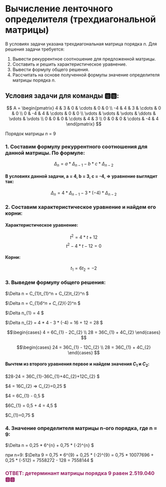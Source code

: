 # Вычисление ленточного определителя (трехдиагональной матрицы)  
В условиях задачи указана трехдиагональная матрица порядка *n*. Для решения задачи требуется:  
1. Вывести рекуррентное соотношение для предложенной матрицы.  
2. Составить и решить характеристическое уравнение.  
3. Вывести формулу общего решения.  
4. Рассчитать на основе полученной формулы значение определителя матрицы порядка *n*.  
## Условия задачи для команды 🅱️🅱️:

$$    
A =     
 \begin{pmatrix}    
  4 & 3 & 0 & \cdots & 0 & 0 \\    
  -4 & 4 & 3 & \cdots & 0 & 0 \\    
  0 & -4 & 4 & \cdots & 0 & 0 \\    
  \vdots  & \vdots & \vdots & \ddots & \vdots & \vdots  \\    
  0 & 0 & 0 & \cdots & 4 & 3 \\    
  0 & 0 & 0 & \cdots & -4 & 4     
 \end{pmatrix}    
$$

Порядок матрицы *n* = 9

### 1. Составим формулу рекуррентного соотношения для данной матрицы. По формуле:
$$
\Delta_{n} = a * \Delta_{n-1} - b * c * \Delta_{n-2}
$$
#### В условиях данной задачи, a = 4, b = 3, c = -4, => уравнение выглядит так:
$$
\Delta_{n} = 4 * \Delta_{n-1} - 3 * (-4) * \Delta_{n-2}
$$

### 2. Составим характеристическое уравнение и найдем его корни:
#### Характеристическое уравнение:
$$
t^2 = 4 * t + 12
$$
$$
t^2 - 4 * t - 12 = 0
$$
#### Корни:
$$
t_{1} = 6
t_{2} = -2
$$

### 3. Выведем формулу общего решения:

$\Delta n = С_{1}t_{1}^n + С_{2}t_{2}^n $

$\Delta n = С_{1}*6^n + С_{2}*(-2)^n $

$\Delta n_{1} = 4 $

$\Delta n_{2} = 4 * 4 - 3 * (-4) = 16 + 12 = 28 $

$$\begin{cases}
4 = 6С_{1} - 2С_{2} \\ 
28 = 36С_{1} + 4С_{2} 
\end{cases} $$

$$\begin{cases}
24 = 36С_{1} - 12С_{2} \\
28 = 36С_{1} + 4С_{2} 
\end{cases} $$

#### Вычтем из второго уравнения первое и найдем значения $C_{1}$ и  $C_{2}$:

$28-24 = 36С_{1}-36С_{1}+4С_{2}+12С_{2} $

$4 = 16С_{2} => С_{2}=0,25 $

$4 = 6C_{1} - 0,5 $

$6C_{1} = 0,5 + 4 = 4,5 $

$C_{1}=0,75 $

### 4. Значение определителя матрицы n-ого порядка, где n = 9:

$\Delta n = 0,25 * 6^{n} + 0,75 * (-2)^{n} $

при n=9:
$\Delta 9 = 0,75 * 6^{9} + 0,25 * (-2)^{9} = 0,75 * 10077696 + 0,25 * (-512) = 7558272 - 128 = 7558144 $

### <span style="color:#992667;">ОТВЕТ: детерминант матрицы порядка 9 равен 2.519.040 🅱️🅱️
